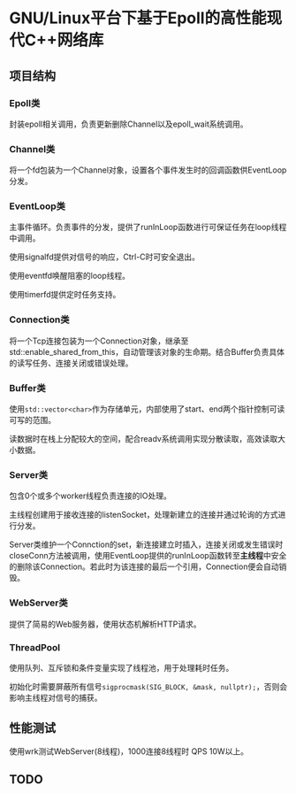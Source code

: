 # GNU/Linux平台下基于Epoll的高性能现代C++网络库

## 项目结构

### Epoll类

封装epoll相关调用，负责更新删除Channel以及epoll_wait系统调用。

### Channel类

将一个fd包装为一个Channel对象，设置各个事件发生时的回调函数供EventLoop分发。

### EventLoop类

主事件循环。负责事件的分发，提供了runInLoop函数进行可保证任务在loop线程中调用。

使用signalfd提供对信号的响应，Ctrl-C时可安全退出。

使用eventfd唤醒阻塞的loop线程。

使用timerfd提供定时任务支持。

### Connection类

将一个Tcp连接包装为一个Connection对象，继承至std::enable_shared_from_this，自动管理该对象的生命期。结合Buffer负责具体的读写任务、连接关闭或错误处理。

### Buffer类

使用`std::vector<char>`作为存储单元，内部使用了start、end两个指针控制可读可写的范围。

读数据时在栈上分配较大的空间，配合readv系统调用实现分散读取，高效读取大小数据。

### Server类

包含0个或多个worker线程负责连接的IO处理。

主线程创建用于接收连接的listenSocket，处理新建立的连接并通过轮询的方式进行分发。

Server类维护一个Connction的set，新连接建立时插入，连接关闭或发生错误时closeConn方法被调用，使用EventLoop提供的runInLoop函数转至**主线程**中安全的删除该Connection。若此时为该连接的最后一个引用，Connection便会自动销毁。

### WebServer类

提供了简易的Web服务器，使用状态机解析HTTP请求。

### ThreadPool

使用队列、互斥锁和条件变量实现了线程池，用于处理耗时任务。

初始化时需要屏蔽所有信号`sigprocmask(SIG_BLOCK, &mask, nullptr);`，否则会影响主线程对信号的捕获。

## 性能测试

使用wrk测试WebServer(8线程)，1000连接8线程时 QPS 10W以上。

## TODO
